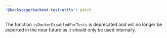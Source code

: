 ```yaml
---
'@backstage/backend-test-utils': patch
---
```


The function `isDockerDisabledForTests` is deprecated and will no longer be exported in the near future as it should only be used internally.
